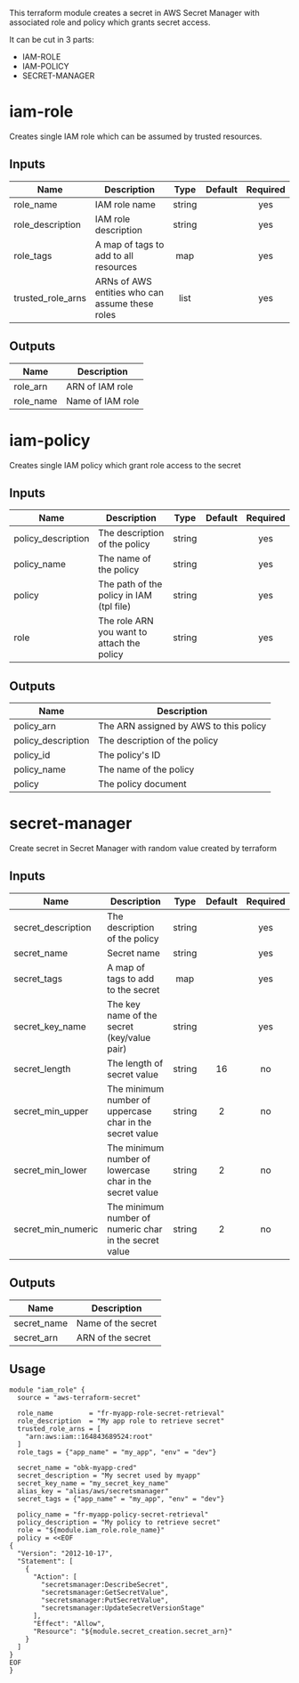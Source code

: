 This terraform module creates a secret in AWS Secret Manager with associated role and policy which grants secret access.

It can be cut in 3 parts:
- IAM-ROLE
- IAM-POLICY
- SECRET-MANAGER

# iam-role

Creates single IAM role which can be assumed by trusted resources.

## Inputs

| Name | Description | Type | Default | Required |
|------|-------------|:----:|:-----:|:-----:|
| role\_name | IAM role name | string | | yes |
| role\_description | IAM role description | string | | yes |
| role\_tags | A map of tags to add to all resources | map | | yes |
| trusted\_role\_arns | ARNs of AWS entities who can assume these roles | list | | yes |

## Outputs

| Name | Description |
|------|-------------|
| role\_arn | ARN of IAM role |
| role\_name | Name of IAM role |

# iam-policy

Creates single IAM policy which grant role access to the secret

## Inputs

| Name | Description | Type | Default | Required |
|------|-------------|:----:|:-----:|:-----:|
| policy_description | The description of the policy | string | | yes |
| policy_name | The name of the policy | string | | yes |
| policy | The path of the policy in IAM (tpl file) | string | | yes |
| role | The role ARN you want to attach the policy | string | | yes

## Outputs

| Name | Description |
|------|-------------|
| policy_arn | The ARN assigned by AWS to this policy |
| policy_description | The description of the policy |
| policy_id | The policy's ID |
| policy_name | The name of the policy |
| policy | The policy document |

# secret-manager

Create secret in Secret Manager with random value created by terraform

## Inputs

| Name | Description | Type | Default | Required |
|------|-------------|:----:|:-----:|:-----:|
| secret\_description | The description of the policy | string | | yes |
| secret\_name | Secret name | string | | yes |
| secret\_tags | A map of tags to add to the secret | map | | yes |
| secret\_key\_name | The key name of the secret (key/value pair) | string | | yes |
| secret\_length | The length of secret value | string | 16 | no |
| secret\_min\_upper | The minimum number of uppercase char in the secret value | string | 2 | no |
| secret\_min\_lower | The minimum number of lowercase char in the secret value | string | 2 | no |
| secret\_min\_numeric | The minimum number of numeric char in the secret value | string | 2 | no |

## Outputs

| Name | Description |
|------|-------------|
| secret\_name | Name of the secret |
| secret\_arn | ARN of the secret |

## Usage

```hcl
module "iam_role" {
  source = "aws-terraform-secret"

  role_name         = "fr-myapp-role-secret-retrieval"
  role_description  = "My app role to retrieve secret"
  trusted_role_arns = [
    "arn:aws:iam::164843689524:root"
  ]
  role_tags = {"app_name" = "my_app", "env" = "dev"}

  secret_name = "obk-myapp-cred"
  secret_description = "My secret used by myapp"
  secret_key_name = "my_secret_key_name"
  alias_key = "alias/aws/secretsmanager"
  secret_tags = {"app_name" = "my_app", "env" = "dev"}

  policy_name = "fr-myapp-policy-secret-retrieval"
  policy_description = "My policy to retrieve secret"
  role = "${module.iam_role.role_name}"
  policy = <<EOF
{
  "Version": "2012-10-17",
  "Statement": [
    {
      "Action": [
        "secretsmanager:DescribeSecret",
        "secretsmanager:GetSecretValue",
        "secretsmanager:PutSecretValue",
        "secretsmanager:UpdateSecretVersionStage"
      ],
      "Effect": "Allow",
      "Resource": "${module.secret_creation.secret_arn}"
    }
  ]
}
EOF
}
```